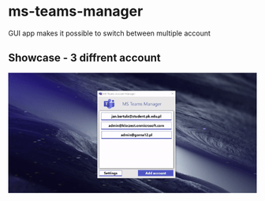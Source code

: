 # ms-teams-manager
GUI app makes it possible to switch between multiple account

## Showcase - 3 diffrent account
![](showcase.gif)